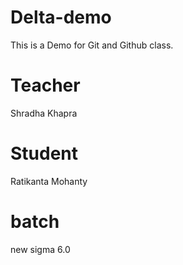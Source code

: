 # Delta-demo
This is a Demo for Git and Github class.


# Teacher 
Shradha Khapra

# Student
Ratikanta Mohanty

# batch
new sigma 6.0